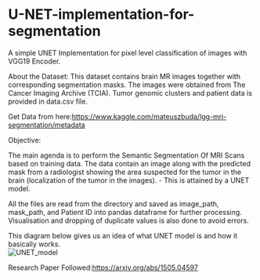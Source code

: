 # U-NET-implementation-for-segmentation

A simple UNET Implementation for pixel level classification of images with VGG19 Encoder.


About the Dataset:
This dataset contains brain MR images together with corresponding segmentation masks.
The images were obtained from The Cancer Imaging Archive (TCIA).
Tumor genomic clusters and patient data is provided in data.csv file.

Get Data from here:https://www.kaggle.com/mateuszbuda/lgg-mri-segmentation/metadata


Objective:

The main agenda is to perform the Semantic Segmentation Of MRI Scans based on training data. The data contain an image along with the predicted mask from a radiologist showing the area suspected for the tumor in the brain (localization of the tumor in the images). - This is attained by a UNET model. 

All the files are read from the directory and saved as image_path, mask_path, and Patient ID into pandas dataframe for further processing. Visualisation and dropping of duplicate values is also done to avoid errors. 


This diagram below gives us an idea of what UNET model is and how it basically works.  
![UNET_model](https://github.com/itspreeti25/U-NET-implementation-for-segmentation/blob/main/unetmodel.png)


Research Paper Followed:https://arxiv.org/abs/1505.04597

